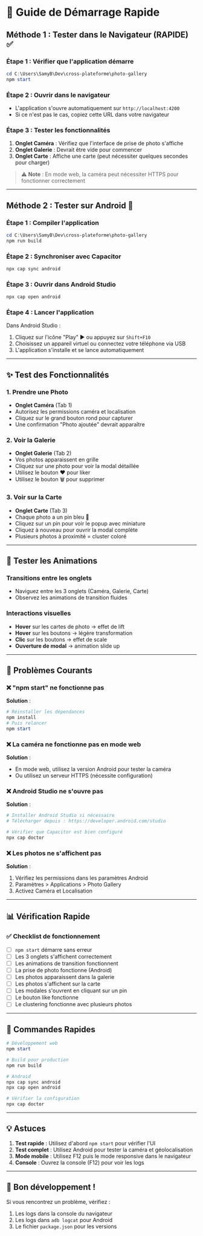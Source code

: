 # 🚀 Guide de Démarrage Rapide

## Méthode 1 : Tester dans le Navigateur (RAPIDE) ✅

### Étape 1 : Vérifier que l'application démarre
```powershell
cd C:\Users\SamyB\Dev\cross-plateforme\photo-gallery
npm start
```

### Étape 2 : Ouvrir dans le navigateur
- L'application s'ouvre automatiquement sur `http://localhost:4200`
- Si ce n'est pas le cas, copiez cette URL dans votre navigateur

### Étape 3 : Tester les fonctionnalités
1. **Onglet Caméra** : Vérifiez que l'interface de prise de photo s'affiche
2. **Onglet Galerie** : Devrait être vide pour commencer
3. **Onglet Carte** : Affiche une carte (peut nécessiter quelques secondes pour charger)

> ⚠️ **Note** : En mode web, la caméra peut nécessiter HTTPS pour fonctionner correctement

---

## Méthode 2 : Tester sur Android 📱

### Étape 1 : Compiler l'application
```powershell
cd C:\Users\SamyB\Dev\cross-plateforme\photo-gallery
npm run build
```

### Étape 2 : Synchroniser avec Capacitor
```powershell
npx cap sync android
```

### Étape 3 : Ouvrir dans Android Studio
```powershell
npx cap open android
```

### Étape 4 : Lancer l'application
Dans Android Studio :
1. Cliquez sur l'icône "Play" ▶️ ou appuyez sur `Shift+F10`
2. Choisissez un appareil virtuel ou connectez votre téléphone via USB
3. L'application s'installe et se lance automatiquement

---

## ✨ Test des Fonctionnalités

### 1. Prendre une Photo
- **Onglet Caméra** (Tab 1)
- Autorisez les permissions caméra et localisation
- Cliquez sur le grand bouton rond pour capturer
- Une confirmation "Photo ajoutée" devrait apparaître

### 2. Voir la Galerie
- **Onglet Galerie** (Tab 2)
- Vos photos apparaissent en grille
- Cliquez sur une photo pour voir la modal détaillée
- Utilisez le bouton ❤️ pour liker
- Utilisez le bouton 🗑️ pour supprimer

### 3. Voir sur la Carte
- **Onglet Carte** (Tab 3)
- Chaque photo a un pin bleu 📍
- Cliquez sur un pin pour voir le popup avec miniature
- Cliquez à nouveau pour ouvrir la modal complète
- Plusieurs photos à proximité = cluster coloré

---

## 🎨 Tester les Animations

### Transitions entre les onglets
- Naviguez entre les 3 onglets (Caméra, Galerie, Carte)
- Observez les animations de transition fluides

### Interactions visuelles
- **Hover** sur les cartes de photo → effet de lift
- **Hover** sur les boutons → légère transformation
- **Clic** sur les boutons → effet de scale
- **Ouverture de modal** → animation slide up

---

## 🐛 Problèmes Courants

### ❌ "npm start" ne fonctionne pas
**Solution** :
```powershell
# Réinstaller les dépendances
npm install
# Puis relancer
npm start
```

### ❌ La caméra ne fonctionne pas en mode web
**Solution** :
- En mode web, utilisez la version Android pour tester la caméra
- Ou utilisez un serveur HTTPS (nécessite configuration)

### ❌ Android Studio ne s'ouvre pas
**Solution** :
```powershell
# Installer Android Studio si nécessaire
# Télécharger depuis : https://developer.android.com/studio

# Vérifier que Capacitor est bien configuré
npx cap doctor
```

### ❌ Les photos ne s'affichent pas
**Solution** :
1. Vérifiez les permissions dans les paramètres Android
2. Paramètres > Applications > Photo Gallery
3. Activez Caméra et Localisation

---

## 📊 Vérification Rapide

### ✅ Checklist de fonctionnement

- [ ] `npm start` démarre sans erreur
- [ ] Les 3 onglets s'affichent correctement
- [ ] Les animations de transition fonctionnent
- [ ] La prise de photo fonctionne (Android)
- [ ] Les photos apparaissent dans la galerie
- [ ] Les photos s'affichent sur la carte
- [ ] Les modales s'ouvrent en cliquant sur un pin
- [ ] Le bouton like fonctionne
- [ ] Le clustering fonctionne avec plusieurs photos

---

## 🎯 Commandes Rapides

```powershell
# Développement web
npm start

# Build pour production
npm run build

# Android
npx cap sync android
npx cap open android

# Vérifier la configuration
npx cap doctor
```

---

## 💡 Astuces

1. **Test rapide** : Utilisez d'abord `npm start` pour vérifier l'UI
2. **Test complet** : Utilisez Android pour tester la caméra et géolocalisation
3. **Mode mobile** : Utilisez F12 puis le mode responsive dans le navigateur
4. **Console** : Ouvrez la console (F12) pour voir les logs

---

## 🎉 Bon développement !

Si vous rencontrez un problème, vérifiez :
1. Les logs dans la console du navigateur
2. Les logs dans `adb logcat` pour Android
3. Le fichier `package.json` pour les versions

